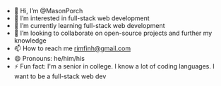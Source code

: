 - 👋 Hi, I’m @MasonPorch
- 👀 I’m interested in full-stack web development
- 🌱 I’m currently learning full-stack web development
- 💞️ I’m looking to collaborate on open-source projects and further my knowledge
- 📫 How to reach me rimfinh@gmail.com
- 😄 Pronouns: he/him/his
- ⚡ Fun fact: I'm a senior in college. I know a lot of coding languages. I want to be a full-stack web dev

<!---
MasonPorch/MasonPorch is a ✨ special ✨ repository because its `README.md` (this file) appears on your GitHub profile.
You can click the Preview link to take a look at your changes.
--->
